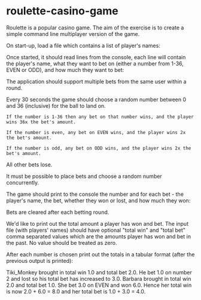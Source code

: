 # roulette-casino-game
Roulette is a popular casino game. The aim of the exercise is to create a simple command line multiplayer version of the game.

On start-up, load a file which contains a list of player's names:

Once started, it should read lines from the console, each line will contain the player's name, what they want to bet on (either a number from
1-36, EVEN or ODD), and how much they want to bet:

The application should support multiple bets from the same user within a round.

Every 30 seconds the game should choose a random number between 0 and 36 (inclusive) for the ball to land on.

    If the number is 1-36 then any bet on that number wins, and the player wins 36x the bet's amount.
    
    If the number is even, any bet on EVEN wins, and the player wins 2x the bet's amount.
    
    If the number is odd, any bet on ODD wins, and the player wins 2x the bet's amount.
    
    
All other bets lose.

It must be possible to place bets and choose a random number concurrently.

The game should print to the console the number and for each bet - the player's name, the bet, whether they won or lost, and how much they
won:

Bets are cleared after each betting round.


We'd like to print out the total amount a player has won and bet. The input file (with players' names) should have optional "total win" and
"total bet" comma separated values which are the amounts player has won and bet in the past. No value should be treated as zero.

After each number is chosen print out the totals in a tabular format (after the previous output is printed):

Tiki_Monkey brought in total win 1.0 and total bet 2.0. He bet 1.0 on number 2 and lost so his total bet has increased to 3.0.
Barbara brought in total win 2.0 and total bet 1.0. She bet 3.0 on EVEN and won 6.0. Hence her total win is now 2.0 + 6.0 = 8.0 and her total
bet is 1.0 + 3.0 = 4.0.
